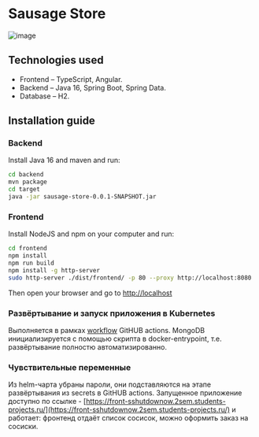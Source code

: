 # Sausage Store

![image](https://user-images.githubusercontent.com/9394918/121517767-69db8a80-c9f8-11eb-835a-e98ca07fd995.png)


## Technologies used

* Frontend – TypeScript, Angular.
* Backend  – Java 16, Spring Boot, Spring Data.
* Database – H2.

## Installation guide
### Backend

Install Java 16 and maven and run:

```bash
cd backend
mvn package
cd target
java -jar sausage-store-0.0.1-SNAPSHOT.jar
```

### Frontend

Install NodeJS and npm on your computer and run:

```bash
cd frontend
npm install
npm run build
npm install -g http-server
sudo http-server ./dist/frontend/ -p 80 --proxy http://localhost:8080
```

Then open your browser and go to [http://localhost](http://localhost)

### Развёртывание и запуск приложения в Kubernetes
Выполняется в рамках [workflow](.github/workflows/deploy.yaml) GitHUB actions.
MongoDB инициализируется с помощью скрипта в docker-entrypoint, т.е. развёртывание полностю автоматизированно.
### Чувствительные переменные
Из helm-чарта убраны пароли, они подставляются на этапе развёртывания из secrets в GitHUB actions.
Запущенное приложение доступно по ссылке - [https://front-sshutdownow.2sem.students-projects.ru/](https://front-sshutdownow.2sem.students-projects.ru/) и работает: фронтенд отдаёт список сосисок, можно оформить заказ на сосиски.
